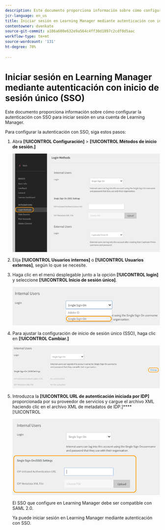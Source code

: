 ```yaml
---
description: Este documento proporciona información sobre cómo configurar la autenticación con SSO para iniciar sesión en una cuenta de Learning Manager.
jcr-language: en_us
title: Iniciar sesión en Learning Manager mediante autenticación con inicio de sesión único (SSO)
contentowner: dvenkate
source-git-commit: a186a600e632e9a564c4ff30d1897c2cdf0d5aac
workflow-type: tm+mt
source-wordcount: '131'
ht-degree: 70%

---
```




# Iniciar sesión en Learning Manager mediante autenticación con inicio de sesión único (SSO)

Este documento proporciona información sobre cómo configurar la autenticación con SSO para iniciar sesión en una cuenta de Learning Manager.

Para configurar la autenticación con SSO, siga estos pasos:

1. Abra **[!UICONTROL Configuración]** > **[!UICONTROL Métodos de inicio de sesión.]**

   ![](assets/login-methods.png)

1. Elija **[!UICONTROL Usuarios internos]** o **[!UICONTROL Usuarios externos]**, según lo que se necesite.
1. Haga clic en el menú desplegable junto a la opción **[!UICONTROL login]** y seleccione **[!UICONTROL Inicio de sesión único]**.

   ![](assets/single-sign-on.png)

1. Para ajustar la configuración de inicio de sesión único (SSO), haga clic en **[!UICONTROL Cambiar.]**

   ![](assets/change.png)

1. Introduzca la **[!UICONTROL URL de autenticación iniciada por IDP]** proporcionada por su proveedor de servicios y cargue el archivo XML haciendo clic en el archivo XML de metadatos de IDP.]****[!UICONTROL 

   ![](assets/sso-configuration.png)

   El SSO que configure en Learning Manager debe ser compatible con SAML 2.0.

   Ya puede iniciar sesión en Learning Manager mediante autenticación con SSO.

